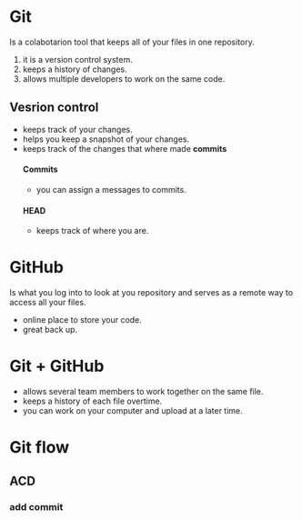 # Git
Is a colabotarion tool that keeps all of your files in one repository. 
1. it is a version control system.
2. keeps a history of changes.
3. allows multiple developers to work on the same code.

## Vesrion control
* keeps track of your changes.
* helps you keep a snapshot of your changes.
* keeps  track of the changes that where made **commits**
    #### Commits
    * you can assign a messages to commits.
    #### HEAD
    * keeps track of where you are.


 # GitHub
  Is what you log into to look at you repository and serves as a remote way to access all your files. 
  * online place to store your code.
  * great back up.
 
 # Git + GitHub
 * allows several team members to work together on the same file.
 * keeps a history of each file overtime.
 * you can work on your computer and upload at a later time.

# Git flow
## ACD
### add commit 

